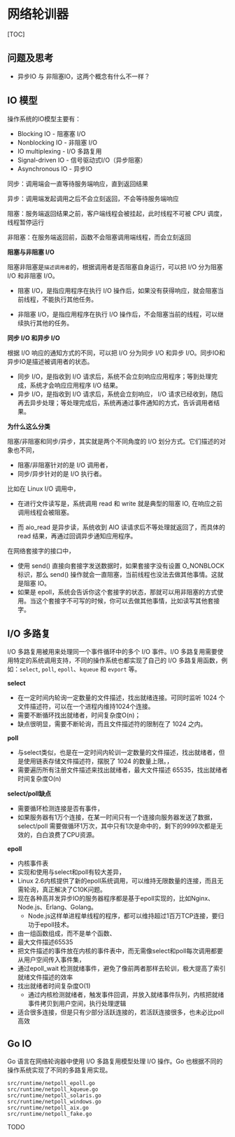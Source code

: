 # 网络轮训器

[TOC]

## 问题及思考

- 异步IO 与 非阻塞IO，这两个概念有什么不一样？







## IO 模型

操作系统的IO模型主要有：

- Blocking IO - 阻塞塞 I/O
- Nonblocking IO - 非阻塞 I/O
- IO multiplexing - I/O 多路复用
- Signal-driven IO - 信号驱动式I/O（异步阻塞）
- Asynchronous IO - 异步IO



同步：调用端会一直等待服务端响应，直到返回结果

异步：调用端发起调用之后不会立刻返回，不会等待服务端响应



阻塞：服务端返回结果之前，客户端线程会被挂起，此时线程不可被 CPU 调度，线程暂停运行

非阻塞：在服务端返回前，函数不会阻塞调用端线程，而会立刻返回





**阻塞与非阻塞 I/O**

阻塞非阻塞是`描述调用者`的，根据调用者是否阻塞自身运行，可以把 I/O 分为阻塞 I/O 和非阻塞 I/O。

- 阻塞 I/O，是指应用程序在执行 I/O 操作后，如果没有获得响应，就会阻塞当前线程，不能执行其他任务。

- 非阻塞 I/O，是指应用程序在执行 I/O 操作后，不会阻塞当前的线程，可以继续执行其他的任务。



**同步 I/O 和异步 I/O**

根据 I/O 响应的通知方式的不同，可以把 I/O 分为同步 I/O 和异步 I/O。同步IO和异步IO是描述被调用者的状态。

- 同步 I/O，是指收到 I/O 请求后，系统不会立刻响应应用程序；等到处理完成，系统才会响应应用程序 I/O 结果。
- 异步 I/O，是指收到 I/O 请求后，系统会立刻响应， I/O 请求已经收到，随后再去异步处理；等处理完成后，系统再通过事件通知的方式，告诉调用者结果。



**为什么这么分类**

阻塞/非阻塞和同步/异步，其实就是两个不同角度的 I/O 划分方式。它们描述的对象也不同，

- 阻塞/非阻塞针对的是 I/O 调用者，
- 同步/异步针对的是 I/O 执行者。



比如在 Linux I/O 调用中，

- 在进行文件读写是，系统调用 read 和 write 就是典型的阻塞 IO, 在响应之前调用线程会被阻塞。

- 而 aio_read 是异步读，系统收到 AIO 读请求后不等处理就返回了，而具体的 read 结果，再通过回调异步通知应用程序。

在网络套接字的接口中，

- 使用 send() 直接向套接字发送数据时，如果套接字没有设置 O_NONBLOCK 标识，那么 send() 操作就会一直阻塞，当前线程也没法去做其他事情。这就是阻塞 IO。
- 如果是 epoll，系统会告诉你这个套接字的状态，那就可以用非阻塞的方式使用。当这个套接字不可写的时候，你可以去做其他事情，比如读写其他套接字。



## I/O 多路复

I/O 多路复用被用来处理同一个事件循环中的多个 I/O 事件。I/O 多路复用需要使用特定的系统调用支持，不同的操作系统也都实现了自己的 I/O 多路复用函数，例如：`select`, `poll`, `epoll`、`kqueue` 和 `evport` 等。

**select**

- 在一定时间内轮询一定数量的文件描述，找出就绪连接。可同时监听 1024 个文件描述符，可以在一个进程内维持1024个连接。
- 需要不断循环找出就绪者，时间复杂度O(n)；
- 缺点很明显，需要不断轮询，而且文件描述符的限制在了 1024 之内。

**poll**

- 与select类似，也是在一定时间内轮训一定数量的文件描述，找出就绪者，但是使用链表存储文件描述符，摆脱了 1024 的数量上限。，
- 需要遍历所有注册文件描述来找出就绪者，最大文件描述 65535，找出就绪者时间复杂度O(n)

**select/poll缺点**

- 需要循环检测连接是否有事件，
- 如果服务器有1万个连接，在某一时间只有一个连接向服务器发送了数据，select/poll 需要做循环1万次，其中只有1次是命中的，剩下的9999次都是无效的，白白浪费了CPU资源。

**epoll**

- 内核事件表
- 实现和使用与select和poll有较大差异，
- Linux 2.6内核提供了新的epoll系统调用，可以维持无限数量的连接，而且无需轮询，真正解决了C10K问题。
- 现在各种高并发异步IO的服务器程序都是基于epoll实现的，比如Nginx、Node.js、Erlang、Golang。
    - Node.js这样单进程单线程的程序，都可以维持超过1百万TCP连接，要归功于epoll技术。
- 由一组函数组成，而不是单个函数、
- 最大文件描述65535
- 把文件描述的事件放在内核的事件表中，而无需像select和poll每次调用都要从用户空间传入事件集，
- 通过epoll_wait 检测就绪事件，避免了像前两者那样去轮训，极大提高了索引就绪文件描述的效率
- 找出就绪者时间复杂度O(1) 
    - 通过内核检测就绪者，触发事件回调，并放入就绪事件队列，内核把就绪事件拷贝到用户空间，执行处理逻辑
- 适合很多连接，但是只有少部分活跃连接的，若活跃连接很多，也未必比poll高效









## Go IO

Go 语言在网络轮询器中使用 I/O 多路复用模型处理 I/O 操作。Go 也根据不同的操作系统实现了不同的多路复用实现。

```
src/runtime/netpoll_epoll.go
src/runtime/netpoll_kqueue.go
src/runtime/netpoll_solaris.go
src/runtime/netpoll_windows.go
src/runtime/netpoll_aix.go
src/runtime/netpoll_fake.go
```



TODO













